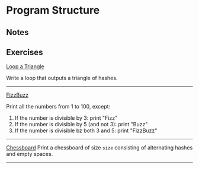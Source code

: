 # Program Structure

## Notes

## Exercises

[Loop a Triangle](./looping_a_triangle.js)

Write a loop that outputs a triangle of hashes.

---

[FizzBuzz](./fizzbuzz.js)

Print all the numbers from 1 to 100, except:

1. If the number is divisible by 3: print "Fizz"
2. If the number is divisible by 5 (and not 3): print "Buzz"
3. If the number is divisible bz both 3 and 5: print "FizzBuzz"

---

[Chessboard](./chessboard.js)
Print a chessboard of size `size` consisting of alternating hashes and empty spaces.

---
